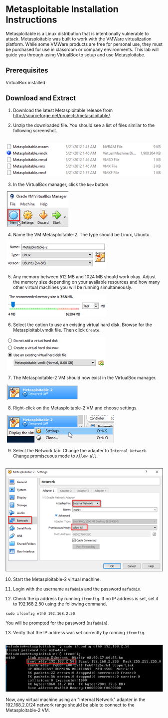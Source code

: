 Metasploitable Installation Instructions
==========================================

Metasploitable is a Linux distribution that is intentionally vulnerable to attack. Metasploitable was built to work with the VMWare virtualization platform. While some VMWare products are free for personal use, they must be purchased for use in classroom or company environments. This lab will guide you through using VirtualBox to setup and use Metasploitabe.

Prerequisites
----------------
VirtualBox installed

Download and Extract
---------------------

1. Download the latest Metasploitable release from http://sourceforge.net/projects/metasploitable/.

2. Unzip the downloaded file. You should see a list of files similar to the following screenshot.

&nbsp;![Metasploitable Files](metasploitable-files.png)

3. In the VirtualBox manager, click the `New` button.

&nbsp;![New VirtualBox Machine](virtualbox-new.png)

4. Name the VM Metasploitable-2. The type should be Linux, Ubuntu.

&nbsp;![Name and Operating System](virtualbox-name-type.png)

5. Any memory between 512 MB and 1024 MB should work okay. Adjust the memory size depending on your available resources and how many other virtual machines you will be running simultaneously.

&nbsp;![Memory Size](virtualbox-memory-size.png)

6. Select the option to use an existing virtual hard disk. Browse for the Metasploitabl.vmdk file. Then click `Create`.

&nbsp;![Hard Disk](virtualbox-hard-disk.png)

7. The Metasploitable-2 VM should now exist in the VirtualBox manager.

&nbsp;![VM Created](virtualbox-created.png)

8. Right-click on the Metasploitable-2 VM and choose settings.

&nbsp;![Metasploitable-2 Settings](virtualbox-settings.png)

9. Select the Network tab. Change the adapter to `Internal Network`. Change promiscuous mode to `Allow all`.

&nbsp;![Metasploitable-2 Network Settings](virtualbox-settings-network.png)

10. Start the Metasploitable-2 virtual machine.

11. Login with the username `msfadmin` and the password `msfadmin`.

12. Check the ip address by running `ifconfig`. If no IP address is set, set it to 192.168.2.50 using the following command.

```
sudo ifconfig eth0 192.168.2.50
```

You will be prompted for the password (`msfadmin`).

13. Verify that the IP address was set correctly by running `ifconfig`.

&nbsp;![Metasploitable-2 VM IP Address](metasploitable-ifconfig.png)

Now, any virtual machine using an "Internal Network" adapter in the 192.168.2.0/24 network range should be able to connect to the Metasploitable-2 VM.